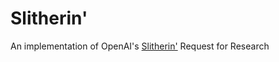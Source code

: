 # Slitherin'
An implementation of OpenAI's [Slitherin'](https://openai.com/blog/requests-for-research-2/) Request for Research

